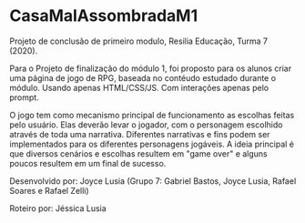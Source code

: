 # CasaMalAssombradaM1
Projeto de conclusão de primeiro modulo, Resilia Educação, Turma 7 (2020).

Para o Projeto de finalização do módulo 1, foi proposto para os alunos criar uma página de jogo de RPG, baseada no contéudo estudado durante o módulo. Usando apenas  HTML/CSS/JS.
Com interações apenas pelo prompt.

O jogo tem como mecanismo principal de funcionamento as escolhas feitas pelo usuário. Elas deverão levar o
jogador, com o personagem escolhido através de toda uma narrativa. Diferentes narrativas e fins podem ser
implementados para os diferentes personagens jogáveis. A ideia principal é que diversos cenários e escolhas
resultem em "game over" e alguns poucos resultem em um final de sucesso.

 Desenvolvido por: Joyce Lusia (Grupo 7: Gabriel Bastos, Joyce Lusia, Rafael Soares e Rafael Zelli)
 
 Roteiro por: Jéssica Lusia
